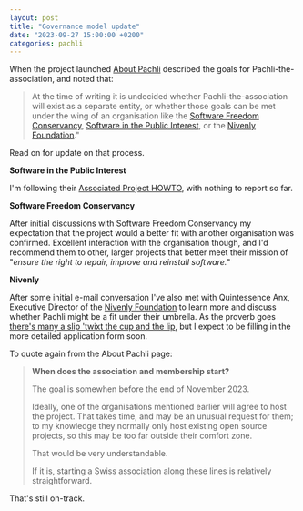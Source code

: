```yaml
---
layout: post
title: "Governance model update"
date: "2023-09-27 15:00:00 +0200"
categories: pachli
---
```

When the project launched [About Pachli](/about) described the goals for Pachli-the-association, and noted that:

> At the time of writing it is undecided whether Pachli-the-association will exist as a separate entity, or whether those goals can be met under the wing of an organisation like the [Software Freedom Conservancy](https://sfconservancy.org/), [Software in the Public Interest](https://www.spi-inc.org/), or the [Nivenly Foundation](https://nivenly.org/)."

Read on for update on that process.

<!--more-->

**Software in the Public Interest**

I'm following their [Associated Project HOWTO](https://www.spi-inc.org/projects/associated-project-howto/), with nothing to report so far.

**Software Freedom Conservancy**

After initial discussions with Software Freedom Conservancy my expectation that the project would a better fit with another organisation was confirmed. Excellent interaction with the organisation though, and I'd recommend them to other, larger projects that better meet their mission of "*ensure the right to repair, improve and reinstall software.*"

**Nivenly**

After some initial e-mail conversation I've also met with Quintessence Anx, Executive Director of the [Nivenly Foundation](https://nivenly.org) to learn more and discuss whether Pachli might be a fit under their umbrella. As the proverb goes [there's many a slip 'twixt the cup and the lip](https://en.wikipedia.org/wiki/There%27s_many_a_slip_%27twixt_the_cup_and_the_lip), but I expect to be filling in the more detailed application form soon.

To quote again from the About Pachli page:

> **When does the association and membership start?**
>
>The goal is somewhen before the end of November 2023.
>
>Ideally, one of the organisations mentioned earlier will agree to host the project. That takes time, and may be an unusual request for them; to my knowledge they normally only host existing open source projects, so this may be too far outside their comfort zone.
>
>That would be very understandable.
>
>If it is, starting a Swiss association along these lines is relatively straightforward.

That's still on-track.
